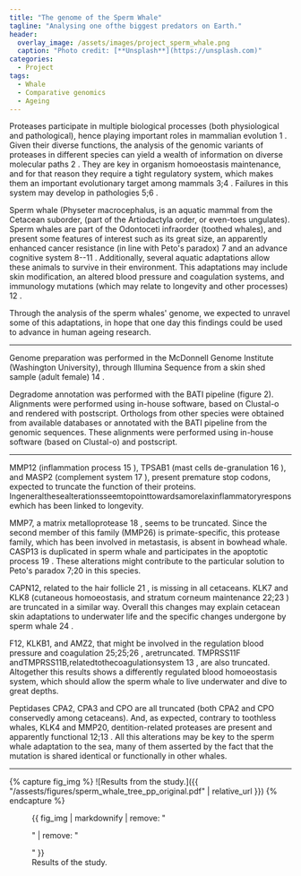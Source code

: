 ```yaml
---
title: "The genome of the Sperm Whale"
tagline: "Analysing one ofthe biggest predators on Earth."
header:
  overlay_image: /assets/images/project_sperm_whale.png
  caption: "Photo credit: [**Unsplash**](https://unsplash.com)"
categories:
  - Project
tags:
  - Whale 
  - Comparative genomics
  - Ageing
---
```


Proteases participate in multiple biological processes (both physiological and pathological), hence playing important roles in mammalian evolution 1 . Given their diverse functions, the analysis of the genomic variants of proteases in different species can yield a wealth of information on diverse molecular paths 2 . They are key in organism homoeostasis maintenance, and for that reason they require a tight regulatory system, which makes them an important evolutionary target among mammals 3;4 . Failures in this system may develop in pathologies 5;6 .

Sperm whale (Physeter macrocephalus, is an aquatic mammal from the Cetacean suborder, (part of the Artiodactyla order, or even-toes ungulates). Sperm whales are part of the Odontoceti infraorder (toothed whales), and present some features of interest such as its great size, an apparently enhanced cancer resistance (in line with Peto's paradox) 7 and an advance cognitive system 8--11 . Additionally, several aquatic adaptations allow these animals to survive in their environment. This adaptations may include skin modification, an altered blood pressure and coagulation systems, and immunology mutations (which may relate to longevity and other processes) 12 .

Through the analysis of the sperm whales' genome, we expected to unravel some of this adaptations, in hope that one day this findings could be used to advance in human ageing research.

---

Genome preparation was performed in the McDonnell Genome Institute (Washington University), through Illumina Sequence from a skin shed sample (adult female) 14 .

Degradome annotation was performed with the BATI pipeline (figure 2). Alignments were performed using in-house software, based on Clustal-o and rendered with postscript. Orthologs from other species were obtained from available databases or annotated with the BATI pipeline from the genomic sequences. These alignments were performed using in-house software (based on Clustal-o) and postscript.

---

MMP12 (inflammation process 15 ), TPSAB1 (mast cells de-granulation 16 ), and MASP2 (complement system 17 ), present premature stop codons, expected to truncate the function of their proteins. Ingeneralthesealterationsseemtopointtowardsamorelaxinflammatoryresponsewhich has been linked to longevity.

MMP7, a matrix metalloprotease 18 , seems to be truncated. Since the second member of this family (MMP26) is primate-specific, this protease family, which has been involved in metastasis, is absent in bowhead whale. CASP13 is duplicated in sperm whale and participates in the apoptotic process 19 . These alterations might contribute to the particular solution to Peto's paradox 7;20 in this species.

CAPN12, related to the hair follicle 21 , is missing in all cetaceans. KLK7 and KLK8 (cutaneous homoeostasis, and stratum corneum maintenance 22;23 ) are truncated in a similar way. Overall this changes may explain cetacean skin adaptations to underwater life and the specific changes undergone by sperm whale 24 .

F12, KLKB1, and AMZ2, that might be involved in the regulation blood pressure and coagulation 25;25;26 , aretruncated. TMPRSS11F andTMPRSS11B,relatedtothecoagulationsystem 13 , are also truncated. Altogether this results shows a differently regulated blood homoeostasis system, which should allow the sperm whale to live underwater and dive to great depths.

Peptidases CPA2, CPA3 and CPO are all truncated (both CPA2 and CPO conservedly among cetaceans). And, as expected, contrary to toothless whales, KLK4 and MMP20, dentition-related proteases are present and apparently functional 12;13 . All this alterations may be key to the sperm whale adaptation to the sea, many of them asserted by the fact that the mutation is shared identical or functionally in other whales.

---



{% capture fig_img %}
![Results from the study.]({{ "/assests/figures/sperm_whale_tree_pp_original.pdf" | relative_url }})
{% endcapture %}

<figure>
  {{ fig_img | markdownify | remove: "<p>" | remove: "</p>" }}
  <figcaption>Results of the study.</figcaption>
</figure>
